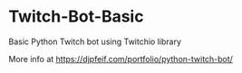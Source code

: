 # Twitch-Bot-Basic
 Basic Python Twitch bot using Twitchio library 

More info at https://djpfeif.com/portfolio/python-twitch-bot/